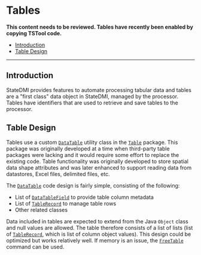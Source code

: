 # Tables #

**This content needs to be reviewed.  Tables have recently been enabled by copying TSTool code.**

* [Introduction](#introduction)
* [Table Design](#table-design)

-------

## Introduction ##

StateDMI provides features to automate processing tabular data and tables are a "first class" data object in StateDMI,
managed by the processor.
Tables have identifiers that are used to retrieve and save tables to the processor.

## Table Design ##

Tables use a custom
[`DataTable`](https://github.com/OpenWaterFoundation/cdss-lib-common-java/tree/master/src/RTi/Util/Table/DataTable.java)
utility class in the
[`Table`](https://github.com/OpenWaterFoundation/cdss-lib-common-java/tree/master/src/RTi/Util/Table) package.
This package was originally developed at a time when third-party table packages were lacking and it would
require some effort to replace the existing code.
Table functionality was originally developed to store spatial data shape attributes and was later
enhanced to support reading data from datastores, Excel files, delimited files, etc.

The [`DataTable`](https://github.com/OpenWaterFoundation/cdss-lib-common-java/tree/master/src/RTi/Util/Table/DataTable.java)
code design is fairly simple, consisting of the following:

* List of [`DataTableField`](https://github.com/OpenWaterFoundation/cdss-lib-common-java/blob/master/src/RTi/Util/Table/TableField.java) to provide table column metadata
* List of [`TableRecord`](https://github.com/OpenWaterFoundation/cdss-lib-common-java/blob/master/src/RTi/Util/Table/TableRecord.java) to manage table rows
* Other related classes

Data included in tables are expected to extend from the Java `Object` class and null values are allowed.
The table therefore consists of a list of lists (list of
[`TableRecord`](https://github.com/OpenWaterFoundation/cdss-lib-common-java/blob/master/src/RTi/Util/Table/TableRecord.java),
which is list of column object values).
This design could be optimized but works relatively well.
If memory is an issue, the [`FreeTable`](http://learn.openwaterfoundation.org/cdss-app-statedmi-doc-user/command-ref/FreeTable/FreeTable/)
command can be used.
